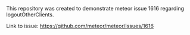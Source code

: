 This repository was created to demonstrate meteor issue 1616 regarding logoutOtherClients.

Link to issue: https://github.com/meteor/meteor/issues/1616